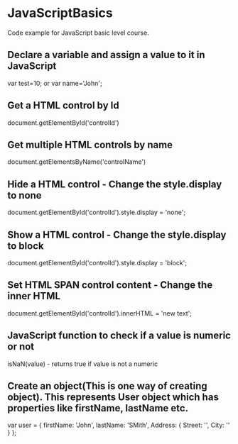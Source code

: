 # JavaScriptBasics
Code example for JavaScript basic level course.

## Declare a variable and assign a value to it in JavaScript
var test=10; or 
var name='John';

## Get a HTML control by Id
document.getElementById('controlId')

## Get multiple HTML controls by name
document.getElementsByName('controlName')

## Hide a HTML control - Change the style.display to none
document.getElementById('controlId').style.display = 'none';

## Show a HTML control - Change the style.display to block
document.getElementById('controlId').style.display = 'block';

## Set HTML SPAN control content - Change the inner HTML
document.getElementById('controlId').innerHTML = 'new text';

## JavaScript function to check if a value is numeric or not
isNaN(value) - returns true if value is not a numeric

## Create an object(This is one way of creating object). This represents User object which has properties like firstName, lastName etc.
var user = {
        firstName: 'John',
        lastName: 'SMith',
        Address: {
            Street: '',
            City: ''
        }
};
